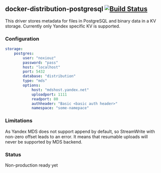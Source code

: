 ## docker-distribution-postgresql [![Build Status](https://travis-ci.org/noxiouz/docker-distribution-postgresql.svg?branch=master)](https://travis-ci.org/noxiouz/docker-distribution-postgresql)

This driver stores metadata for files in PostgreSQL and binary data in a KV storage. Currently only Yandex specific KV is supported.

### Configuration

```yaml
storage:
    postgres:
        user: "noxiouz"
        password: "pass"
        host: "localhost"
        port: 5432
        database: "distribution"
        type: "mds"
        options:
            host: "mdshost.yandex.net"
            uploadport: 1111
            readport: 80
            authheader: "Basic <basic auth header>"
            namespace: "some-namepace"
```

### Limitations

As Yandex MDS does not support append by default, so StreamWrite with non-zero offset leads to an error. It means that resumable uploads will never be supported by MDS backend.

### Status

Non-production ready yet
